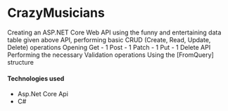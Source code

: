 # CrazyMusicians

Creating an ASP.NET Core Web API using the funny and entertaining data table given above
API, performing basic CRUD (Create, Read, Update, Delete) operations
Opening Get - 1 Post - 1 Patch - 1 Put - 1 Delete API
Performing the necessary Validation operations
Using the [FromQuery] structure

#### Technologies used
- Asp.Net Core Api
- C#
